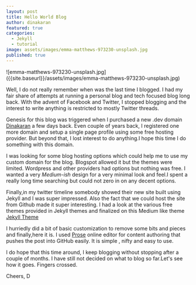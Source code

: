 ```yaml
---
layout: post
title: Hello World Blog
author: dinakaran
featured: true
categories:
  - Jekyll
  - tutorial
image: assets/images/emma-matthews-973230-unsplash.jpg
published: true
---
```

![emma-matthews-973230-unsplash.jpg] ({{site.baseurl}}/assets/images/emma-matthews-973230-unsplash.jpg)


Well, I do not really remember when was the last time I blogged. I had my fair share of attempts at running a personal blog and tech focused blog long back. With the advent of Facebook and Twitter, I stopped blogging and the interest to write anything is restricted to mostly Twitter threads.

Genesis for this blog was triggered when I purchased a new .dev domain [Dinakaran](https://dinakaran.dev) a few days back. Even couple of years back, I registered one more domain and setup a single page profile using some free hosting provider. But beyond that, I lost interest to do anything.I hope this time I do something with this domain. 

I was looking for some blog hosting options which could help me to use my custom domain for the blog. Blogspot allowed it but the themes were limited. Wordpress and other providers had options but nothing was free. I wanted a very _Medium-ish_ design for a very minimal look and feel.I spent a really long time searching but could not zero in on any decent options.

Finally,in my twitter timeline somebody showed their new site built using Jekyll and I was super impressed. Also the fact that we could host the site from Github made it super interesting.
I had a look at the various free themes provided in Jekyll themes and finalized on this Medium like theme [Jekyll Theme](https://jekyllthemes.io/theme/mediumish)

I hurriedly did a bit of basic customization to remove some bits and pieces and finally,here it is. I used [Prose](https://prose.io) online editor for content authoring that pushes the post into  GitHub easily. It is simple , nifty and easy to use.  

I do hope that this time around, I keep blogging without stopping after a couple of months. I have still not decided on what to blog so far.Let's see how it goes. Fingers crossed.

Cheers,
D

